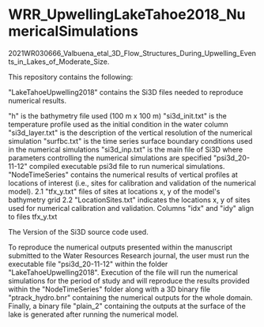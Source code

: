 # WRR_UpwellingLakeTahoe2018_NumericalSimulations
2021WR030666_Valbuena_etal_3D_Flow_Structures_During_Upwelling_Events_in_Lakes_of_Moderate_Size.

This repository contains the following:

"LakeTahoeUpwelling2018" contains the Si3D files needed to reproduce numerical results.

"h" is the bathymetry file used (100 m x 100 m)
"si3d_init.txt" is the temperature profile used as the initial condition in the water column
"si3d_layer.txt" is the description of the vertical resolution of the numerical simulation
"surfbc.txt" is the time series surface boundary conditions used in the numerical simulations
"si3d_inp.txt" is the main file of Si3D where parameters controlling the numerical simulations are specified
"psi3d_20-11-12" compiled executable psi3d file to run numerical simulations.
"NodeTimeSeries" contains the numerical results of vertical profiles at locations of interest (i.e., sites for calibration and validation of the numerical model). 2.1 "tfx_y.txt" files of sites at locations x, y of the model's bathymetry grid 2.2 "LocationSites.txt" indicates the locations x, y of sites used for numerical calibration and validation. Columns "idx" and "idy" align to files tfx_y.txt

The Version of the Si3D source code used.

To reproduce the numerical outputs presented within the manuscript submitted to the Water Resources Research journal, the user must run the executable file "psi3d_20-11-12" within the folder "LakeTahoeUpwelling2018". Execution of the file will run the numerical simulations for the period of study and will reproduce the results provided within the "NodeTimeSeries" folder along with a 3D binary file "ptrack_hydro.bnr" containing the numerical outputs for the whole domain. Finally, a binary file "plain_2" containing the outputs at the surface of the lake is generated after running the numerical model. 
